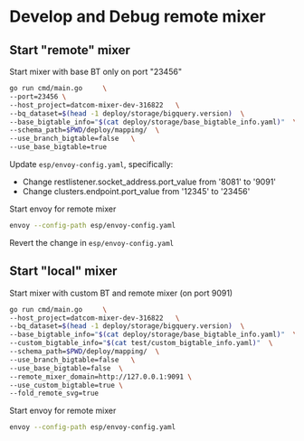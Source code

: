 # Develop and Debug remote mixer

## Start "remote" mixer

Start mixer with base BT only on port "23456"

```bash
go run cmd/main.go     \
--port=23456 \
--host_project=datcom-mixer-dev-316822   \
--bq_dataset=$(head -1 deploy/storage/bigquery.version)  \
--base_bigtable_info="$(cat deploy/storage/base_bigtable_info.yaml)"  \
--schema_path=$PWD/deploy/mapping/  \
--use_branch_bigtable=false   \
--use_base_bigtable=true
```

Update `esp/envoy-config.yaml`, specifically:

* Change restlistener.socket_address.port_value from '8081' to '9091'
* Change clusters.endpoint.port_value from '12345' to '23456'

Start envoy for remote mixer

```bash
envoy --config-path esp/envoy-config.yaml
```

Revert the change in `esp/envoy-config.yaml`

## Start "local" mixer

Start mixer with custom BT and remote mixer (on port 9091)

```bash
go run cmd/main.go     \
--host_project=datcom-mixer-dev-316822   \
--bq_dataset=$(head -1 deploy/storage/bigquery.version)  \
--base_bigtable_info="$(cat deploy/storage/base_bigtable_info.yaml)"  \
--custom_bigtable_info="$(cat test/custom_bigtable_info.yaml)"  \
--schema_path=$PWD/deploy/mapping/  \
--use_branch_bigtable=false   \
--use_base_bigtable=false  \
--remote_mixer_domain=http://127.0.0.1:9091 \
--use_custom_bigtable=true \
--fold_remote_svg=true
```

Start envoy for remote mixer

```bash
envoy --config-path esp/envoy-config.yaml
```
